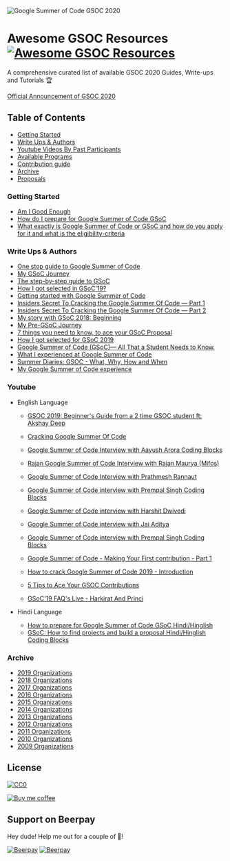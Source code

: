 ![Google Summer of Code GSOC 2020](https://miro.medium.com/max/2400/1*4e68uHCQeEwZctHT0708KA.jpeg)

# Awesome GSOC Resources [![Awesome GSOC Resources](https://cdn.rawgit.com/sindresorhus/awesome/d7305f38d29fed78fa85652e3a63e154dd8e8829/media/badge.svg)](https://github.com/sindresorhus/awesome)
A comprehensive curated list of available GSOC 2020 Guides, Write-ups and Tutorials 🏆

[Official Announcement of GSOC 2020](https://opensource.googleblog.com/2019/12/announcing-google-summer-of-code-2020.html)

## Table of Contents
- [Getting Started](#getting-started)
- [Write Ups & Authors](#write-ups--authors)
- [Youtube Videos By Past Participants](#Youtube)
- [Available Programs](#available-programs)
- [Contribution guide](contributing.md)
- [Archive](#Archive)
- [Proposals]()

### Getting Started

- [Am I Good Enough](https://google.github.io/gsocguides/student/am-i-good-enough)
- [How do I prepare for Google Summer of Code GSoC ](https://www.quora.com/How-do-I-prepare-for-the-Google-Summer-of-Code-GSoC)
- [What exactly is Google Summer of Code or GSoC and how do you apply for it and what is the eligibility-criteria](https://www.quora.com/What-exactly-is-Google-Summer-of-Code-or-GSoC-How-do-you-apply-for-it-and-what-is-the-eligibility-criteria)

### Write Ups & Authors

- [One stop guide to Google Summer of Code](https://medium.com/coding-blocks/one-stop-guide-to-google-summer-of-code-a9e803beeda7)
- [My GSoC Journey](https://medium.com/@ankushmalik631/my-gsoc-journey-4f02818fdb8d)
- [The step-by-step guide to GSoC](https://medium.com/@hellomeets/the-step-by-step-guide-to-gsoc-fea68daa8e0)
- [How I got selected in GSoC’19?](https://medium.com/coding-blocks/how-i-got-into-gsoc-2019-69e93cfb19b1)
- [Getting started with Google Summer of Code](https://medium.com/img-iit-roorkee/getting-started-with-google-summer-of-code-7dfb8f6d4572)
- [Insiders Secret To Cracking the Google Summer Of Code — Part 1](https://medium.com/fossmec/insiders-secret-to-cracking-the-google-summer-of-code-part-1-92e55dca5c18)
- [Insiders Secret To Cracking the Google Summer Of Code — Part 2](https://medium.com/fossmec/insiders-secret-to-cracking-the-google-summer-of-code-part-2-4c36b0ef8a8d)
- [My story with GSoC 2018: Beginning](https://medium.com/webpack/my-story-of-gsoc-2018-beginning-4c98d8966bfe)
- [My Pre-GSoC Journey](https://medium.com/my-gsoc-2019-journey/my-pre-gsoc-journey-2c528033b66d)
- [7 things you need to know, to ace your GSoC Proposal](https://hackernoon.com/7-things-you-need-to-know-to-ace-your-gsoc-proposal-8e422f2b6abe)
- [How I got selected for GSoC 2019](https://blog.usejournal.com/how-i-got-selected-for-gsoc-2019-75298b3e66ae)
- [Google Summer of Code (GSoC)— All That a Student Needs to Know.](https://code.likeagirl.io/google-summer-of-code-gsoc-whens-and-hows-for-students-4d8453a799bb)
- [What I experienced at Google Summer of Code](https://www.freecodecamp.org/news/the-google-summer-of-code-experience-e9329da27c66/)
- [Summer Diaries: GSOC - What, Why, How and When](http://watchout.iitr.ac.in/2019/05/summer-diaries-gsoc)
- [My Google Summer of Code experience](https://blog.cloudboost.io/my-google-summer-of-code-experience-576bccd19788?gi=83bf64a854c2)


### Youtube

- English Language
    * [GSOC 2019: Beginner's Guide from a 2 time GSOC student ft: Akshay Deep](https://www.youtube.com/watch?v=u0IPiGhpwRE)
    * [Cracking Google Summer Of Code](https://www.youtube.com/watch?v=nhtREXZgfP8)
    * [Google Summer of Code Interview with Aayush Arora Coding Blocks](https://www.youtube.com/watch?v=sG7EErHU6EM&list=PLl4Y2XuUavmvewAv_PUlXgzXWY44xjWmo&index=4)
    * [Rajan Google Summer of Code Interview with Rajan Maurya (Mifos)](https://www.youtube.com/watch?v=hJu20dyoG4A&list=PLl4Y2XuUavmvewAv_PUlXgzXWY44xjWmo&index=6)
    * [Google Summer of Code Interview with Prathmesh Rannaut](https://www.youtube.com/watch?v=LUHkKVotiYk&list=PLl4Y2XuUavmvewAv_PUlXgzXWY44xjWmo&index=7)
    * [Google Summer of Code interview with Prempal Singh Coding Blocks](https://www.youtube.com/watch?v=yvh1bP-BZNg&list=PLl4Y2XuUavmvewAv_PUlXgzXWY44xjWmo&index=8)
    * [Google Summer of Code interview with Harshit Dwivedi](https://www.youtube.com/watch?v=QtPKyhyhxw4&list=PLl4Y2XuUavmvewAv_PUlXgzXWY44xjWmo&index=9)

    * [Google Summer of Code interview with Jai Aditya](https://www.youtube.com/watch?v=4REJ2aoU5CM&list=PLl4Y2XuUavmvewAv_PUlXgzXWY44xjWmo&index=10)

    * [Google Summer of Code interview with Prempal Singh Coding Blocks](https://www.youtube.com/watch?v=phYOgQgMDvQ)
    * [Google Summer of Code - Making Your First contribution - Part 1](https://www.youtube.com/watch?v=phYOgQgMDvQ)
    * [How to crack Google Summer of Code 2019 - Introduction](https://www.youtube.com/watch?v=0usiv5VyNE4)
    * [5 Tips to Ace Your GSOC Contributions](https://www.youtube.com/watch?v=tPYM8UXCrxw)
    * [GSoC'19 FAQ's Live - Harkirat And Princi](https://www.youtube.com/watch?v=5g2236A-vkQ)

- Hindi Language
    * [How to prepare for Google Summer of Code GSoC Hindi/Hinglish](https://www.youtube.com/watch?v=RpdjewNuPzc)
    * [GSoC: How to find projects and build a proposal Hindi/Hinglish Coding Blocks](https://www.youtube.com/watch?v=RpdjewNuPzc&list=PLl4Y2XuUavmvewAv_PUlXgzXWY44xjWmo&index=1)
    
### Archive

- [2019 Organizations](https://summerofcode.withgoogle.com/archive/2019/organizations/)
- [2018 Organizations](https://summerofcode.withgoogle.com/archive/2018/organizations/)
- [2017 Organizations](https://summerofcode.withgoogle.com/archive/2017/organizations/)
- [2016 Organizations](https://summerofcode.withgoogle.com/archive/2016/organizations/)
- [2015 Organizations](https://www.google-melange.com/archive/gsoc/2015)
- [2014 Organizations](https://www.google-melange.com/archive/gsoc/2014)
- [2013 Organizations](https://www.google-melange.com/archive/gsoc/2013)
- [2012 Organizations](https://www.google-melange.com/archive/gsoc/2012)
- [2011 Organizations](https://www.google-melange.com/archive/gsoc/2011)
- [2010 Organizations](https://www.google-melange.com/archive/gsoc/2010)
- [2009 Organizations](https://www.google-melange.com/archive/gsoc/2009)

## License

[![CC0](http://mirrors.creativecommons.org/presskit/buttons/88x31/svg/cc-zero.svg)](https://creativecommons.org/publicdomain/zero/1.0/)

[![Buy me coffee](https://cdn.buymeacoffee.com/buttons/default-orange.png)](https://www.buymeacoffee.com/realabbas)

## Support on Beerpay
Hey dude! Help me out for a couple of :beers:!

[![Beerpay](https://beerpay.io/realabbas/awesome-gsoc-roadmap/badge.svg?style=beer-square)](https://beerpay.io/realabbas/awesome-gsoc-roadmap)  [![Beerpay](https://beerpay.io/realabbas/awesome-gsoc-roadmap/make-wish.svg?style=flat-square)](https://beerpay.io/realabbas/awesome-gsoc-roadmap?focus=wish)